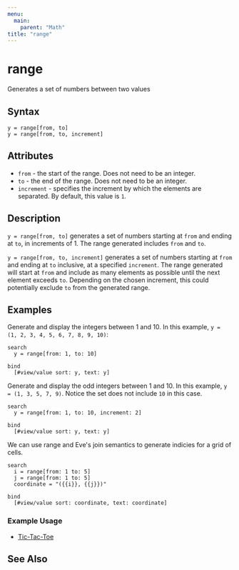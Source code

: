 ```yaml
---
menu:
  main:
    parent: "Math"
title: "range"
---
```


# range

Generates a set of numbers between two values 

## Syntax

```eve
y = range[from, to]
y = range[from, to, increment]
```

## Attributes

- `from` - the start of the range. Does not need to be an integer.
- `to` - the end of the range. Does not need to be an integer.
- `increment` - specifies the increment by which the elements are separated. By default, this value is `1`.

## Description

`y = range[from, to]` generates a set of numbers starting at `from` and ending at `to`, in increments of 1. The range generated includes `from` and `to`.

`y = range[from, to, increment]` generates a set of numbers starting at `from` and ending at `to` inclusive, at a specified `increment`. The range generated will start at `from` and include as many elements as possible until the next element exceeds `to`. Depending on the chosen increment, this could potentially exclude `to` from the generated range.

## Examples

Generate and display the integers between 1 and 10. In this example, `y = (1, 2, 3, 4, 5, 6, 7, 8, 9, 10)`:

```eve
search
  y = range[from: 1, to: 10]

bind
  [#view/value sort: y, text: y]
```

Generate and display the odd integers between 1 and 10. In this example, `y = (1, 3, 5, 7, 9)`. Notice the set does not include `10` in this case.

```eve
search
  y = range[from: 1, to: 10, increment: 2]

bind
  [#view/value sort: y, text: y]
```

We can use range and Eve's join semantics to generate indicies for a grid of cells.

```eve
search
  i = range[from: 1 to: 5]
  j = range[from: 1 to: 5]
  coordinate = "({{i}}, {{j}})"

bind
  [#view/value sort: coordinate, text: coordinate]
``` 

### Example Usage

- [Tic-Tac-Toe](http://play.witheve.com/#/examples/tic-tac-toe.eve)

## See Also

